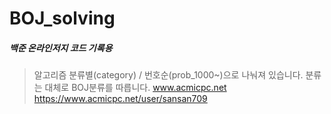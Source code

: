 ﻿# BOJ_solving
##### 백준 온라인저지 코드 기록용<br>
>
> 알고리즘 분류별(category) /  번호순(prob_1000~)으로 나눠져 있습니다. 
> 분류는 대체로 BOJ분류를 따릅니다.
> www.acmicpc.net<br>
> https://www.acmicpc.net/user/sansan709<br>
